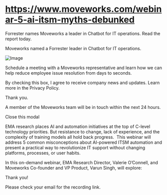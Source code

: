 # https://www.moveworks.com/webinar-5-ai-itsm-myths-debunked

Forrester names Moveworks a leader in Chatbot for IT operations. Read the report today.

Moveworks named a Forrester leader in Chatbot for IT operations. 

![Image](https://www.moveworks.com/hubfs/img/site/qr-demo.png)

Schedule a meeting with a Moveworks representative and learn how we can help reduce employee issue resolution from days to seconds.

By checking this box, I agree to receive company news and updates. Learn more in the Privacy Policy.

Thank you.

A member of the Moveworks team will be in touch within the next 24 hours.



  Close this modal
  


EMA research places AI and automation initiatives at the top of C-level technology priorities. But resistance to change, lack of experience, and the complexity of training models all hold back progress.  This webinar will address 5 common misconceptions about AI-powered ITSM automation and present a practical way to revolutionize IT support without changing platforms, processes, or user habits. 

In this on-demand webinar, EMA Research Director, Valerie O’Connell, and Moveworks Co-founder and VP Product, Varun Singh, will explore:

Thank you! 

Please check your email for the recording link.

